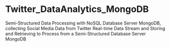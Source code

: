 # Twitter_DataAnalytics_MongoDB
Semi-Structured Data Processing with NoSQL Database Server MongoDB, collecting Social Media Data from Twitter Real-time Data Stream and Storing and Retrieving to Process from a Semi-Structured Database Server MongoDB 
